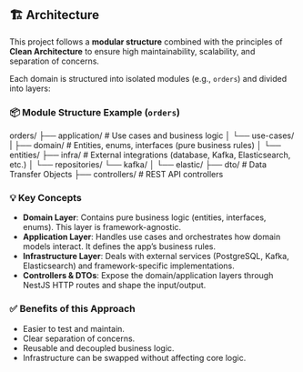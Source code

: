 ## 🏗️ Architecture

This project follows a **modular structure** combined with the principles of **Clean Architecture** to ensure high maintainability, scalability, and separation of concerns.

Each domain is structured into isolated modules (e.g., `orders`) and divided into layers:

### 📦 Module Structure Example (`orders`)

orders/ 
     ├── application/ # Use cases and business logic │ 
            └── use-cases/ |
     ├── domain/ # Entities, enums, interfaces (pure business rules) │ 
     └── entities/ 
     ├── infra/ # External integrations (database, Kafka, Elasticsearch, etc.) │ 
           └── repositories/
           └── kafka/ 
     │ └── elastic/ 
     ├── dto/ # Data Transfer Objects 
     ├── controllers/ # REST API controllers 

### 💡 Key Concepts

- **Domain Layer**: Contains pure business logic (entities, interfaces, enums). This layer is framework-agnostic.
- **Application Layer**: Handles use cases and orchestrates how domain models interact. It defines the app’s business rules.
- **Infrastructure Layer**: Deals with external services (PostgreSQL, Kafka, Elasticsearch) and framework-specific implementations.
- **Controllers & DTOs**: Expose the domain/application layers through NestJS HTTP routes and shape the input/output.

### ✅ Benefits of this Approach

- Easier to test and maintain.
- Clear separation of concerns.
- Reusable and decoupled business logic.
- Infrastructure can be swapped without affecting core logic.
